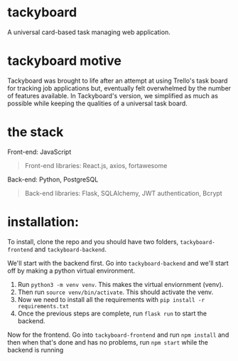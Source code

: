 # tackyboard
A universal card-based task managing web application.

# tackyboard motive
Tackyboard was brought to life after an attempt at using Trello's task board for tracking job applications but, eventually felt overwhelmed by the number of features available.
In Tackyboard's version, we simplified as much as possible while keeping the qualities of a universal task board.

# the stack
Front-end: JavaScript
> Front-end libraries: React.js, axios, fortawesome

Back-end: Python, PostgreSQL
> Back-end libraries: Flask, SQLAlchemy, JWT authentication, Bcrypt

# installation:
To install, clone the repo and you should have two folders, `tackyboard-frontend` and `tackyboard-backend`.

We'll start with the backend first.
Go into `tackyboard-backend` and we'll start off by making a python virtual environment.
1. Run `python3 -m venv venv`. This makes the virtual enviornment (venv).
2. Then run `source venv/bin/activate`. This should activate the venv.
3. Now we need to install all the requirements with `pip install -r requirements.txt`
4. Once the previous steps are complete, run `flask run` to start the backend.

Now for the frontend.
Go into `tackyboard-frontend` and run `npm install` and then when that's done and has no problems, run `npm start` while the backend is running
